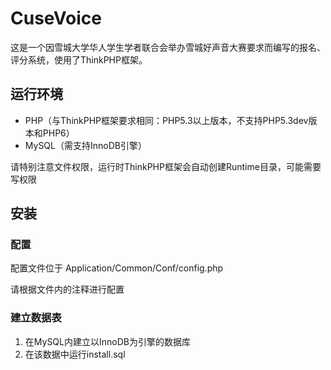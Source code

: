 # CuseVoice

这是一个因雪城大学华人学生学者联合会举办雪城好声音大赛要求而编写的报名、评分系统，使用了ThinkPHP框架。

## 运行环境
* PHP（与ThinkPHP框架要求相同：PHP5.3以上版本，不支持PHP5.3dev版本和PHP6）
* MySQL（需支持InnoDB引擎）

请特别注意文件权限，运行时ThinkPHP框架会自动创建Runtime目录，可能需要写权限

## 安装

### 配置

配置文件位于 Application/Common/Conf/config.php

请根据文件内的注释进行配置

### 建立数据表

1. 在MySQL内建立以InnoDB为引擎的数据库
2. 在该数据中运行install.sql
